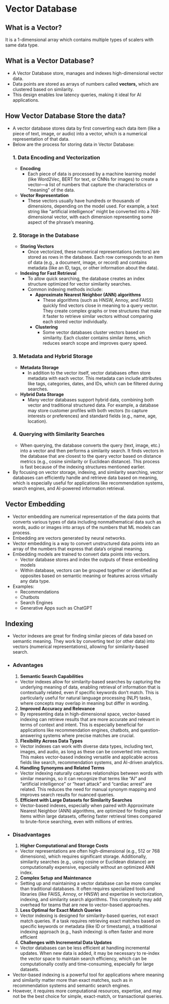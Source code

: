 # Vector Database
## What is a Vector?
 It is a 1-dimensional array which contains multiple types of scalers with same data type.
## What is a Vector Database?
- A Vector Database store, manages and indexes high-dimensional vector data.
- Data points are stored as arrays of numbers called **vectors,** which are clustered based on similarity.
- This design enables low latency queries, making it ideal for AI applications.
## How Vector Database Store the data?
- A vector database stores data by first converting each data item (like a piece of text, image, or audio) into a vector, which is a numerical representation of that data.
- Below are the process for storing data in Vector Database:
  ### 1. Data Encoding and Vectorization
  - **Encoding**
    - Each piece of data is processed by a machine learning model (like Word2Vec, BERT for text, or CNNs for images) to create a vector—a list of numbers that capture the characteristics or "meaning" of the data.
  - **Vector Representation**
    - These vectors usually have hundreds or thousands of dimensions, depending on the model used. For example, a text string like "artificial intelligence" might be converted into a 768-dimensional vector, with each dimension representing some aspect of the phrase’s meaning.
  ### 2. Storage in the Database
  - **Storing Vectors**
    - Once vectorized, these numerical representations (vectors) are stored as rows in the database. Each row corresponds to an item of data (e.g., a document, image, or record) and contains metadata (like an ID, tags, or other information about the data).
  - **Indexing for Fast Retrieval**
    - To allow quick searching, the database creates an index structure optimized for vector similarity searches. 
    - Common indexing methods include:
      - **Approximate Nearest Neighbor (ANN) algorithms**
        - These algorithms (such as HNSW, Annoy, and FAISS) quickly find vectors close in meaning to a query vector. They create complex graphs or tree structures that make it faster to retrieve similar vectors without comparing each stored vector individually.
      - **Clustering**
        - Some vector databases cluster vectors based on similarity. Each cluster contains similar items, which reduces search scope and improves query speed.
  ### 3. Metadata and Hybrid Storage
  - **Metadata Storage**
    - In addition to the vector itself, vector databases often store metadata with each vector. This metadata can include attributes like tags, categories, dates, and IDs, which can be filtered during searches.
  - **Hybrid Data Storage**
    - Many vector databases support hybrid data, combining both vector and traditional structured data. For example, a database may store customer profiles with both vectors (to capture interests or preferences) and standard fields (e.g., name, age, location).
  ### 4. Querying with Similarity Searches
  - When querying, the database converts the query (text, image, etc.) into a vector and then performs a similarity search. It finds vectors in the database that are closest to the query vector based on distance metrics (e.g., cosine similarity or Euclidean distance). This process is fast because of the indexing structures mentioned earlier.
- By focusing on vector storage, indexing, and similarity searching, vector databases can efficiently handle and retrieve data based on meaning, which is especially useful for applications like recommendation systems, search engines, and AI-powered information retrieval.
## Vector Embedding
- Vector embedding are numerical representation of the data points that converts various types of data including nonmathematical data such as words, audio or images into arrays of the numbers that ML models can process.
- Embedding are vectors generated by neural networks.
- Vector embedding is a way to convert unstructured data points into an array of the numbers that express that data’s original meaning.
- Embedding models are trained to convert data points into vectors.
    - Vector database stores and index the outputs of these embedding models
    - Within database, vectors can be grouped together or identified as opposites based on semantic meaning or features across virtually any data type.
- Examples:
    - Recommendations
    - Chatbots
    - Search Engines
    - Generative Apps such as ChatGPT
## Indexing
- Vector indexes are great for finding similar pieces of data based on semantic meaning. They work by converting text (or other data) into vectors (numerical representations), allowing for similarity-based search.
- ### **Advantages**
  1. **Semantic Search Capabilities**
  - Vector indexes allow for similarity-based searches by capturing the underlying meaning of data, enabling retrieval of information that is contextually related, even if specific keywords don’t match. This is particularly useful for natural language processing (NLP) tasks, where concepts may overlap in meaning but differ in wording.
  2. **Improved Accuracy and Relevance**
  - By representing data in high-dimensional space, vector-based indexing can retrieve results that are more accurate and relevant in terms of context and intent. This is especially beneficial for applications like recommendation engines, chatbots, and question-answering systems where precise matches are crucial.
  3. **Flexibility Across Data Types**
  - Vector indexes can work with diverse data types, including text, images, and audio, as long as these can be converted into vectors. This makes vector-based indexing versatile and applicable across fields like search, recommendation systems, and AI-driven analytics.
  4. **Handling Synonyms and Related Terms**
  - Vector indexing naturally captures relationships between words with similar meanings, so it can recognize that terms like “AI” and “artificial intelligence” or “heart attack” and “cardiac arrest” are related. This reduces the need for manual synonym mapping and improves search results for nuanced queries.
  5. **Efficient with Large Datasets for Similarity Searches**
  - Vector-based indexes, especially when paired with Approximate Nearest Neighbor (ANN) algorithms, are optimized for finding similar items within large datasets, offering faster retrieval times compared to brute-force searching, even with millions of entries.
- ### **Disadvantages**
  1. **Higher Computational and Storage Costs**
  - Vector representations are often high-dimensional (e.g., 512 or 768 dimensions), which requires significant storage. Additionally, similarity searches (e.g., using cosine or Euclidean distance) are computationally expensive, especially without an optimized ANN index.
  2. **Complex Setup and Maintenance**
  - Setting up and maintaining a vector database can be more complex than traditional databases. It often requires specialized tools and libraries (like FAISS, Annoy, or HNSW) and expertise in vectorization, indexing, and similarity search algorithms. This complexity may add overhead for teams that are new to vector-based approaches.
  3. **Less Optimal for Exact Match Queries**
  - Vector indexing is designed for similarity-based queries, not exact match queries. If a task requires retrieving exact matches based on specific keywords or metadata (like ID or timestamp), a traditional indexing approach (e.g., hash indexing) is often faster and more efficient
  4. **Challenges with Incremental Data Updates**
  - Vector databases can be less efficient at handling incremental updates. When new data is added, it may be necessary to re-index the vector space to maintain search efficiency, which can be computationally costly and time-consuming, especially for large datasets.
- Vector-based indexing is a powerful tool for applications where meaning and similarity matter more than exact matches, such as in recommendation systems and semantic search engines.
- However, it requires more computational resources, expertise, and may not be the best choice for simple, exact-match, or transactional queries.